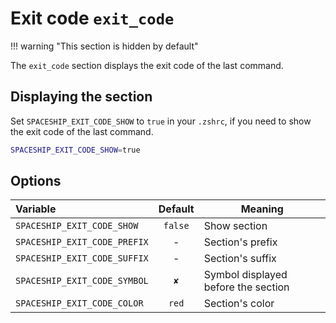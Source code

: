 # Exit code `exit_code`

!!! warning "This section is hidden by default"

The `exit_code` section displays the exit code of the last command.

## Displaying the section

Set `SPACESHIP_EXIT_CODE_SHOW` to `true` in your `.zshrc`, if you need to show the exit code of the last command.

```zsh title=".zshrc"
SPACESHIP_EXIT_CODE_SHOW=true
```

## Options

| Variable                     | Default | Meaning                             |
|:---------------------------- |:-------:| ----------------------------------- |
| `SPACESHIP_EXIT_CODE_SHOW`   | `false` | Show section                        |
| `SPACESHIP_EXIT_CODE_PREFIX` |    -    | Section's prefix                    |
| `SPACESHIP_EXIT_CODE_SUFFIX` |    -    | Section's suffix                    |
| `SPACESHIP_EXIT_CODE_SYMBOL` |   `✘`   | Symbol displayed before the section |
| `SPACESHIP_EXIT_CODE_COLOR`  |  `red`  | Section's color                     |
